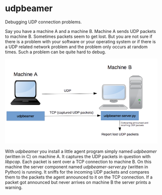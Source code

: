 # udpbeamer #

Debugging UDP connection problems.

Say you have a machine A and a machine B. Machine A sends UDP packets to machine
B. Sometimes packets seem to get lost. But you are not sure if there is a
problem with your software or your operating system or if there is a UDP related
network problem and the problem only occurs at random times. Such a problem can
be quite hard to debug.

![How udpbeamer works](/pics/udpbeamer.png)

With *udpbeamer* you install a little agent program simply named *udpbeamer*
(written in C) on machine A. It captures the UDP packets in question with
*libpcap*. Each packet is sent over a TCP connection to machine B. On this
machine the server component named *udpbeamer-server.py* (written in Python)
is running. It sniffs for the incoming UDP packets and compares them to the
packets the agent announced to it on the TCP connection. If a packet got
announced but never arrives on machine B the server prints a warning.
